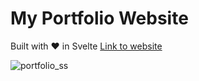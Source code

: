 # My Portfolio Website

Built with ❤️ in Svelte
[Link to website](https://www.paolopepito.me/)

![portfolio_ss](https://github.com/paopp2/portfolio/assets/29669631/47d41a49-b53c-4e32-a060-f58b71a4615c)
